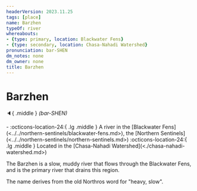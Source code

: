 ```yaml
---
headerVersion: 2023.11.25
tags: [place]
name: Barzhen
typeOf: river
whereabouts:
- {type: primary, location: Blackwater Fens}
- {type: secondary, location: Chasa-Nahadi Watershed}
pronunciation: bar-SHEN
dm_notes: none
dm_owner: none
title: Barzhen
---
```

# Barzhen
:speaker:{ .middle } *(bar-SHEN)*  
<div class="grid cards ext-narrow-margin ext-one-column" markdown>
-    :octicons-location-24:{ .lg .middle } A river in the [Blackwater Fens](<../../northern-sentinels/blackwater-fens.md>), the [Northern Sentinels](<../../northern-sentinels/northern-sentinels.md>)  
    :octicons-location-24:{ .lg .middle } Located in the [Chasa-Nahadi Watershed](<./chasa-nahadi-watershed.md>)  
</div>


The Barzhen is a slow, muddy river that flows through the Blackwater Fens, and is the primary river that drains this region.

The name derives from the old Northros word for "heavy, slow".

